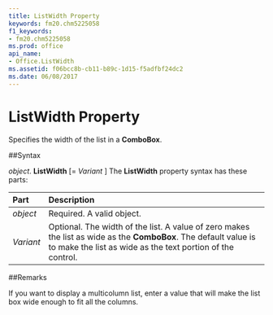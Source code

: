 ```yaml
---
title: ListWidth Property
keywords: fm20.chm5225058
f1_keywords:
- fm20.chm5225058
ms.prod: office
api_name:
- Office.ListWidth
ms.assetid: f06bcc8b-cb11-b89c-1d15-f5adfbf24dc2
ms.date: 06/08/2017
---
```



# ListWidth Property



Specifies the width of the list in a  **ComboBox**.

##Syntax

_object_. **ListWidth** [= _Variant_ ]
The  **ListWidth** property syntax has these parts:


|**Part**|**Description**|
|:-----|:-----|
| _object_|Required. A valid object.|
| _Variant_|Optional. The width of the list. A value of zero makes the list as wide as the  **ComboBox**. The default value is to make the list as wide as the text portion of the control.|

##Remarks

If you want to display a multicolumn list, enter a value that will make the list box wide enough to fit all the columns.

